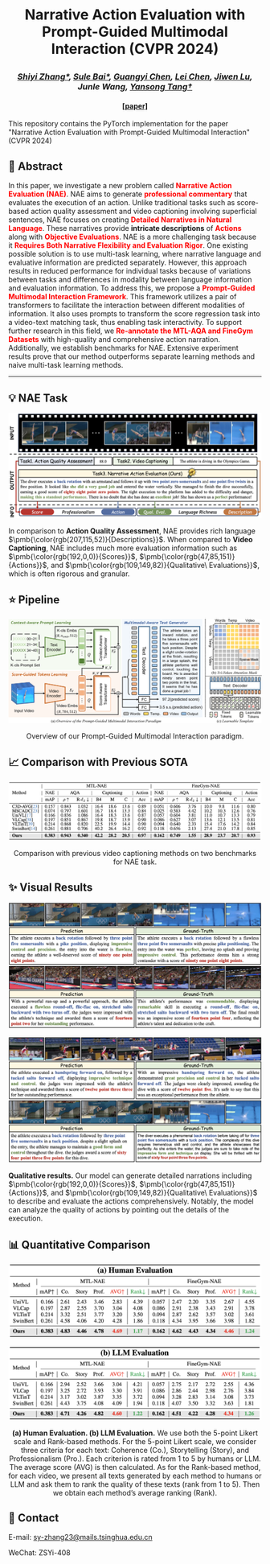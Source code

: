 # <p align="center">Narrative Action Evaluation with Prompt-Guided Multimodal Interaction (CVPR 2024)</p>

### <p align="center">*[Shiyi Zhang\*](https://shiyi-zh0408.github.io/), [Sule Bai\*](https://sulebai.github.io/), [Guangyi Chen](https://chengy12.github.io/), [Lei Chen](http://ivg.au.tsinghua.edu.cn/people/Lei_Chen/), [Jiwen Lu](http://ivg.au.tsinghua.edu.cn/Jiwen_Lu/), Junle Wang, [Yansong Tang†](https://andytang15.github.io/)*</p>

#### <p align="center">[[paper]]() </p>

This repository contains the PyTorch implementation for the paper "Narrative Action Evaluation with Prompt-Guided Multimodal Interaction" (CVPR 2024)

## :paperclip: Abstract

In this paper, we investigate a new problem called <font color=red>**Narrative Action Evaluation (NAE)**</font>. NAE aims to generate <font color=red>**professional commentary**</font> that evaluates the execution of an action. Unlike traditional tasks such as score-based action quality assessment and video captioning involving superficial sentences, NAE focuses on creating <font color=red>**Detailed Narratives in Natural Language**</font>. These narratives provide **intricate descriptions** of <font color=red>**Actions**</font> along with <font color=red>**Objective Evaluations**</font>. NAE is a more challenging task because it <font color=red>**Requires Both Narrative Flexibility and Evaluation Rigor**</font>. One existing possible solution is to use multi-task learning, where narrative language and evaluative information are predicted separately. However, this approach results in reduced performance for individual tasks because of variations between tasks and differences in modality between language information and evaluation information. To address this, we propose a <font color=red>**Prompt-Guided Multimodal Interaction Framework**</font>. This framework utilizes a pair of transformers to facilitate the interaction between different modalities of information. It also uses prompts to transform the score regression task into a video-text matching task, thus enabling task interactivity. To support further research in this field, we <font color=red>**Re-annotate the MTL-AQA and FineGym Datasets**</font> with high-quality and comprehensive action narration. Additionally, we establish benchmarks for NAE. Extensive experiment results prove that our method outperforms separate learning methods and naive multi-task learning methods.

---

## 💡 NAE Task

<img src="./assets/NAE.png" style="zoom:150%;" />

In comparison to **Action Quality Assessment**, NAE provides rich language $\pmb{\color{rgb(207,115,52)}{Descriptions}}$. When compared to **Video Captioning**, NAE includes much more evaluation information such as $\pmb{\color{rgb(192,0,0)}{Scores}}$, $\pmb{\color{rgb(47,85,151)}{Actions}}$, and $\pmb{\color{rgb(109,149,82)}{Qualitative\ Evaluations}}$, which is often rigorous and granular.

## ⭐️ Pipeline

 ![](./assets/pipeline.png)

<p align="center">Overview of our Prompt-Guided Multimodal Interaction paradigm. </p>

## :chart_with_upwards_trend: Comparison with Previous SOTA

<img src="./assets/comparison.png" alt="1" style="zoom:150%;" />

<p align="center">Comparison with previous video captioning methods on two benchmarks for NAE task.</p>

## :sparkles: Visual Results

![](./assets/visual1.png)

<img src="./assets/visual2.png" style="zoom:150%;" />

**Qualitative results.** Our model can generate detailed narrations including $\pmb{\color{rgb(192,0,0)}{Scores}}$, $\pmb{\color{rgb(47,85,151)}{Actions}}$, and $\pmb{\color{rgb(109,149,82)}{Qualitative\ Evaluations}}$ to describe and evaluate the actions comprehensively. Notably, the model can analyze the quality of actions by pointing out the details of the execution.

## :bar_chart: Quantitative Comparison



![](./assets/human.png)

![](./assets/llm.png)

<p align="center"><b>(a) Human Evaluation. (b) LLM Evaluation.</b> We use both the 5-point Likert scale and Rank-based methods. For the 5-point Likert scale, we consider three criteria for each text: Coherence (Co.), Storytelling (Story), and Professionalism (Pro.). Each criterion is rated from 1 to 5 by humans or LLM. The average score (AVG) is then calculated. As for the Rank-based method, for each video, we present all texts generated by each method to humans or LLM and ask them to rank the quality of these texts (rank from 1 to 5). Then we obtain each method’s average ranking (Rank).</p>

## 📧 **Contact**

E-mail:  [sy-zhang23@mails.tsinghua.edu.cn](mailto:sy-zhang23@mails.tsinghua.edu.cn)

WeChat: ZSYi-408
